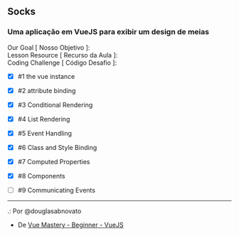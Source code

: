 ## Socks
### Uma aplicação em VueJS para exibir um design de meias

Our Goal [ Nosso Objetivo ]:<br/>
Lesson Resource [ Recurso da Aula ]:<br/>
Coding Challenge [ Código Desafio ]:

- [x] #1 the vue instance

- [x] #2 attribute binding 

- [x] #3 Conditional Rendering 

- [x] #4 List Rendering  

- [x] #5 Event Handling 

- [x] #6 Class and Style Binding   

- [x] #7 Computed Properties   

- [x] #8 Components

- [ ] #9 Communicating Events  

---

.: Por @douglasabnovato
- De [Vue Mastery - Beginner - VueJS](https://www.vuemastery.com/courses-path/beginner)